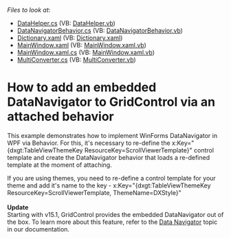 <!-- default file list -->
*Files to look at*:

* [DataHelper.cs](./CS/DxSample/DataHelper.cs) (VB: [DataHelper.vb](./VB/DxSample/DataHelper.vb))
* [DataNavigatorBehavior.cs](./CS/DxSample/DataNavigatorBehavior.cs) (VB: [DataNavigatorBehavior.vb](./VB/DxSample/DataNavigatorBehavior.vb))
* [Dictionary.xaml](./CS/DxSample/Dictionary.xaml) (VB: [Dictionary.xaml](./VB/DxSample/Dictionary.xaml))
* [MainWindow.xaml](./CS/DxSample/MainWindow.xaml) (VB: [MainWindow.xaml.vb](./VB/DxSample/MainWindow.xaml.vb))
* [MainWindow.xaml.cs](./CS/DxSample/MainWindow.xaml.cs) (VB: [MainWindow.xaml.vb](./VB/DxSample/MainWindow.xaml.vb))
* [MultiConverter.cs](./CS/DxSample/MultiConverter.cs) (VB: [MultiConverter.vb](./VB/DxSample/MultiConverter.vb))
<!-- default file list end -->
# How to add an embedded DataNavigator to GridControl via an attached behavior


<p>This example demonstrates how to implement WinForms DataNavigator in WPF via Behavior. For this, it's necessary to re-define the x:Key="{dxgt:TableViewThemeKey ResourceKey=ScrollViewerTemplate}" control template and create the DataNavigator behavior that loads a re-defined template at the moment of attaching.</p>
<p>If you are using themes, you need to re-define a control template for your theme and add it's name to the key - x:Key="{dxgt:TableViewThemeKey ResourceKey=ScrollViewerTemplate, ThemeName=DXStyle}"<br /><br /><strong>Update</strong><br />Starting with v15.1, GridControl provides the embedded DataNavigator out of the box. To learn more about this feature, refer to the <a href="https://documentation.devexpress.com/WPF/CustomDocument114118.aspx">Data Navigator</a> topic in our documentation.</p>

<br/>


